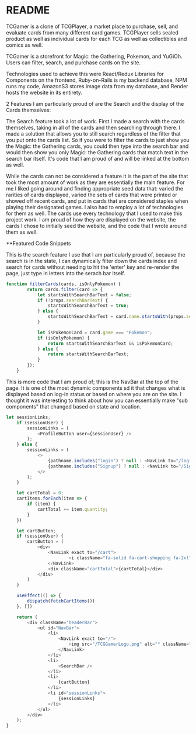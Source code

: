 # README

TCGamer is a clone of TCGPlayer, a market place to purchase, sell, and evaluate cards from many different card games. TCGPlayer sells sealed product as well as individual cards for each TCG as well as collectibles and comics as well. 

TCGamer is a storefront for Magic: the Gathering, Pokemon, and YuGiOh. Users can filter, search, and purchase cards on the site.


Technologies used to achieve this were React/Redux Libraries for Components on the frontend, Ruby-on-Rails is my backend database, NPM runs my code, AmazonS3 stores image data from my database, and Render hosts the website in its entirety.

2 Features I am particularly proud of are the Search and the display of the Cards themselves:

The Search feature took a lot of work. First I made a search with the cards themselves, taking in all of the cards and then searching through there. I made a solution that allows you to still search regardless of the filter that you put onto the cards list. So if you were to filter the cards to just show you the Magic: the Gathering cards, you could then type into the search bar and would then show you only Magic: the Gathering cards that match text in the search bar itself. It's code that I am proud of and will be linked at the bottom as well.

While the cards can not be considered a feature it is the part of the site that took the most amount of work as they are essentially the main feature. For me I liked going around and finding appropriate seed data that: varied the rarities of cards displayed, varied the sets of cards that were printed or showed off recent cards, and put in cards that are considered staples when playing their designated games. I also had to employ a lot of technologies for them as well. The cards use every technology that I used to make this project work. I am proud of how they are displayed on the website, the cards I chose to initially seed the website, and the code that I wrote around them as well.


**Featured Code Snippets

This is the search feature I use that I am particularly proud of, because the search is in the state, I can dynamically filter down the cards index and search for cards without needing to hit the 'enter' key and re-render the page, just type in letters into the serach bar itself.
```js
function filterCards(cards, isOnlyPokemon) {
        return cards.filter(card => {
            let startsWithSearchBarText = false;
            if (!props.searchBarText) {
                startsWithSearchBarText = true;
            } else {
                startsWithSearchBarText = card.name.startsWith(props.searchBarText);
            }

            let isPokemonCard = card.game === "Pokemon";
            if (isOnlyPokemon) {
                return startsWithSearchBarText && isPokemonCard;
            } else {
                return startsWithSearchBarText;
            }
        });
    }
  ```

This is more code that I am proud of; this is the NavBar at the top of the page. It is one of the most dynamic components sd it that changes what is displayed based on log-in status or based on where you are on the site. I thought it was interesting to think about how you can essentially make "sub components" that changed based on state and location. 

```js
let sessionLinks;
    if (sessionUser) {
        sessionLinks = (
            <ProfileButton user={sessionUser} />
        );
    } else {
        sessionLinks = (
            <>
                {pathname.includes("login") ? null : <NavLink to="/login" className="auth">Log In</NavLink>}
                {pathname.includes("Signup") ? null : <NavLink to="/Signup" className="auth">Sign Up</NavLink>}  
            </>
        );
    }

    let cartTotal = 0;
    cartItems.forEach(item => {
        if (item) {
            cartTotal += item.quantity;
        }
    })

    let cartButton;
    if (sessionUser) {
        cartButton = (
            <div>
                <NavLink exact to="/cart">
                        <i className="fa-solid fa-cart-shopping fa-2xl"></i>
                </NavLink>
                <div className="cartTotal">{cartTotal}</div>
            </div>
        )
    }

    useEffect(() => {
        dispatch(fetchCartItems())
    }, [])

    return (
        <div className="headerBar">
            <ul id="NavBar">
                <li>
                    <NavLink exact to="/">
                        <img src="/TCGGamerLogo.png" alt="" className="siteLogo" width="150" height="150" />
                    </NavLink>
                </li>
                <li>
                    <SearchBar />
                </li>
                <li>
                    {cartButton}
                </li>
                <li id="sessionLinks">
                    {sessionLinks}
                </li>
            </ul>
        </div>
    );
}
```
